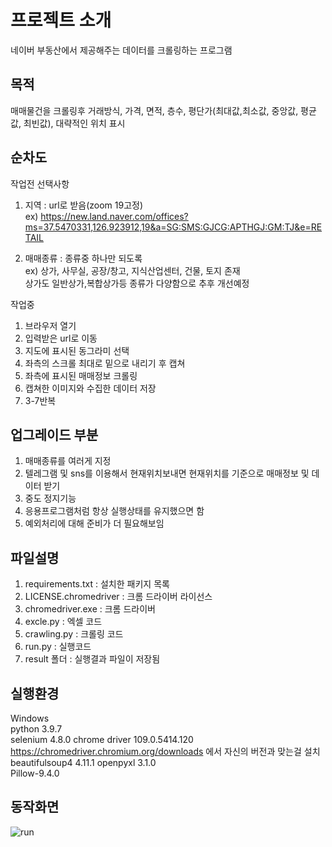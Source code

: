 # 프로젝트 소개

네이버 부동산에서 제공해주는 데이터를 크롤링하는 프로그램

## 목적

매매물건을 크롤링후 거래방식, 가격, 면적, 층수, 평단가(최대값,최소값, 중앙값, 평균값, 최빈값), 대략적인 위치 표시

## 순차도

작업전 선택사항

1. 지역 : url로 받음(zoom 19고정)  
   ex) https://new.land.naver.com/offices?ms=37.5470331,126.923912,19&a=SG:SMS:GJCG:APTHGJ:GM:TJ&e=RETAIL

2. 매매종류 : 종류중 하나만 되도록  
   ex) 상가, 사무실, 공장/창고, 지식산업센터, 건물, 토지 존재  
   상가도 일반상가,복합상가등 종류가 다양함으로 추후 개선예정

작업중

1. 브라우저 열기
2. 입력받은 url로 이동
3. 지도에 표시된 동그라미 선택
4. 좌측의 스크롤 최대로 밑으로 내리기 후 캡쳐
5. 좌측에 표시된 매매정보 크롤링
6. 캡쳐한 이미지와 수집한 데이터 저장
7. 3-7반복

## 업그레이드 부분

1. 매매종류를 여러게 지정
2. 텔레그램 및 sns를 이용해서 현재위치보내면 현재위치를 기준으로 매매정보 및 데이터 받기
3. 중도 정지기능
4. 응용프로그램처럼 항상 실행상태를 유지했으면 함
5. 예외처리에 대해 준비가 더 필요해보임

## 파일설명

1. requirements.txt : 설치한 패키지 목록
2. LICENSE.chromedriver : 크롬 드라이버 라이선스
3. chromedriver.exe : 크롬 드라이버
4. excle.py : 엑셀 코드
5. crawling.py : 크롤링 코드
6. run.py : 실행코드
7. result 폴더 : 실행결과 파일이 저장됨

## 실행환경

Windows  
python 3.9.7  
selenium 4.8.0
chrome driver 109.0.5414.120  
https://chromedriver.chromium.org/downloads 에서 자신의 버전과 맞는걸 설치  
beautifulsoup4 4.11.1
openpyxl 3.1.0  
Pillow-9.4.0

## 동작화면

![run](https://user-images.githubusercontent.com/86402585/216768037-075a2fc9-7a0a-4435-886e-9c19a297567d.gif)
